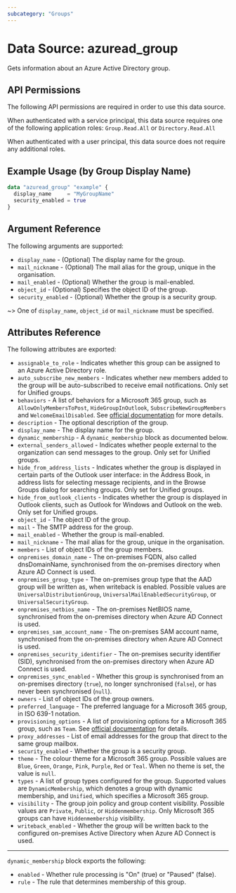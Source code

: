 ```yaml
---
subcategory: "Groups"
---
```


# Data Source: azuread_group

Gets information about an Azure Active Directory group.

## API Permissions

The following API permissions are required in order to use this data source.

When authenticated with a service principal, this data source requires one of the following application roles: `Group.Read.All` or `Directory.Read.All`

When authenticated with a user principal, this data source does not require any additional roles.

## Example Usage (by Group Display Name)

```terraform
data "azuread_group" "example" {
  display_name     = "MyGroupName"
  security_enabled = true
}
```

## Argument Reference

The following arguments are supported:

* `display_name` - (Optional) The display name for the group.
* `mail_nickname` - (Optional) The mail alias for the group, unique in the organisation.
* `mail_enabled` - (Optional) Whether the group is mail-enabled.
* `object_id` - (Optional) Specifies the object ID of the group.
* `security_enabled` - (Optional) Whether the group is a security group.

~> One of `display_name`, `object_id` or `mail_nickname` must be specified.

## Attributes Reference

The following attributes are exported:

* `assignable_to_role` - Indicates whether this group can be assigned to an Azure Active Directory role.
* `auto_subscribe_new_members` - Indicates whether new members added to the group will be auto-subscribed to receive email notifications. Only set for Unified groups.
* `behaviors` - A list of behaviors for a Microsoft 365 group, such as `AllowOnlyMembersToPost`, `HideGroupInOutlook`, `SubscribeNewGroupMembers` and `WelcomeEmailDisabled`. See [official documentation](https://docs.microsoft.com/en-us/graph/group-set-options) for more details.
* `description` - The optional description of the group.
* `display_name` - The display name for the group.
* `dynamic_membership` - A `dynamic_membership` block as documented below.
* `external_senders_allowed` - Indicates whether people external to the organization can send messages to the group. Only set for Unified groups.
* `hide_from_address_lists` - Indicates whether the group is displayed in certain parts of the Outlook user interface: in the Address Book, in address lists for selecting message recipients, and in the Browse Groups dialog for searching groups. Only set for Unified groups.
* `hide_from_outlook_clients` - Indicates whether the group is displayed in Outlook clients, such as Outlook for Windows and Outlook on the web. Only set for Unified groups.
* `object_id` - The object ID of the group.
* `mail` - The SMTP address for the group.
* `mail_enabled` - Whether the group is mail-enabled.
* `mail_nickname` - The mail alias for the group, unique in the organisation.
* `members` - List of object IDs of the group members.
* `onpremises_domain_name` - The on-premises FQDN, also called dnsDomainName, synchronised from the on-premises directory when Azure AD Connect is used.
* `onpremises_group_type` - The on-premises group type that the AAD group will be written as, when writeback is enabled. Possible values are `UniversalDistributionGroup`, `UniversalMailEnabledSecurityGroup`, or `UniversalSecurityGroup`.
* `onpremises_netbios_name` - The on-premises NetBIOS name, synchronised from the on-premises directory when Azure AD Connect is used.
* `onpremises_sam_account_name` - The on-premises SAM account name, synchronised from the on-premises directory when Azure AD Connect is used.
* `onpremises_security_identifier` - The on-premises security identifier (SID), synchronised from the on-premises directory when Azure AD Connect is used.
* `onpremises_sync_enabled` - Whether this group is synchronised from an on-premises directory (`true`), no longer synchronised (`false`), or has never been synchronised (`null`).
* `owners` - List of object IDs of the group owners.
* `preferred_language` - The preferred language for a Microsoft 365 group, in ISO 639-1 notation.
* `provisioning_options` - A list of provisioning options for a Microsoft 365 group, such as `Team`. See [official documentation](https://docs.microsoft.com/en-us/graph/group-set-options) for details.
* `proxy_addresses` - List of email addresses for the group that direct to the same group mailbox.
* `security_enabled` - Whether the group is a security group.
* `theme` - The colour theme for a Microsoft 365 group. Possible values are `Blue`, `Green`, `Orange`, `Pink`, `Purple`, `Red` or `Teal`. When no theme is set, the value is `null`.
* `types` - A list of group types configured for the group. Supported values are `DynamicMembership`, which denotes a group with dynamic membership, and `Unified`, which specifies a Microsoft 365 group.
* `visibility` - The group join policy and group content visibility. Possible values are `Private`, `Public`, or `Hiddenmembership`. Only Microsoft 365 groups can have `Hiddenmembership` visibility.
* `writeback_enabled` - Whether the group will be written back to the configured on-premises Active Directory when Azure AD Connect is used.

---

`dynamic_membership` block exports the following:

* `enabled` - Whether rule processing is "On" (true) or "Paused" (false).
* `rule` - The rule that determines membership of this group.
